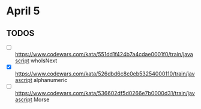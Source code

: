 # April 5

## TODOS

- [ ] <https://www.codewars.com/kata/551dd1f424b7a4cdae0001f0/train/javascript> whoIsNext
- [x] <https://www.codewars.com/kata/526dbd6c8c0eb53254000110/train/javascript> alphanumeric
- [ ] <https://www.codewars.com/kata/536602df5d0266e7b0000d31/train/javascript> Morse
